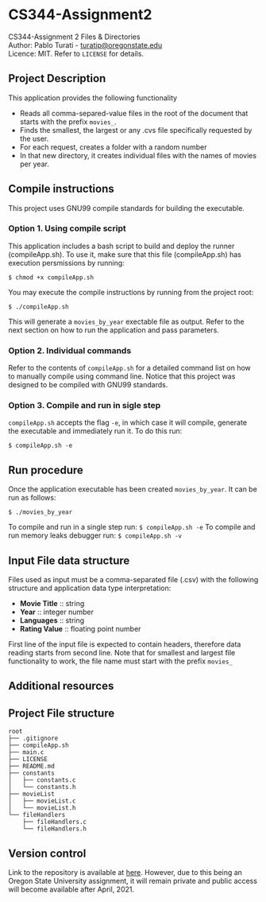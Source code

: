 # CS344-Assignment2
CS344-Assignment 2 Files & Directories\
Author: Pablo Turati - turatip@oregonstate.edu\
Licence: MIT. Refer to `LICENSE` for details.

## Project Description

This application provides the following functionality

- Reads all comma-separed-value files in the root of the document that starts with the prefix `movies_`. 
- Finds the smallest, the largest or any .cvs file specifically requested by the user.
- For each request, creates a folder with a random number
- In that new directory, it creates individual files with the names of movies per year.

## Compile instructions

This project uses GNU99 compile standards for building the executable.

### Option 1.  Using compile script

This application includes a bash script to build and deploy the runner (compileApp.sh).  To use it, make sure that this file (compileApp.sh) has execution persmissions by running:

`$ chmod +x compileApp.sh`

You may execute the compile instructions by running from the project root:

`$ ./compileApp.sh`

This will generate a `movies_by_year` exectable file as output. Refer to the next section on how to run the application and pass parameters.

### Option 2.  Individual commands

Refer to the contents of `compileApp.sh` for a detailed command list on how to manually compile using command line.  Notice that this project was designed to be compiled with GNU99 standards.

### Option 3.  Compile and run in sigle step

`compileApp.sh` accepts the flag `-e`, in which case it will compile, generate the executable and immediately run it.  To do this run:

`$ compileApp.sh -e`

## Run procedure

Once the application executable has been created `movies_by_year`. It can be run as follows:

`$ ./movies_by_year`

To compile and run in a single step run: `$ compileApp.sh -e`
To compile and run memory leaks debugger run: `$ compileApp.sh -v`

## Input File data structure

Files used as input must be a comma-separated file (.csv) with the following structure and application data type interpretation:

 - **Movie Title** :: string
 - **Year** :: integer number
 - **Languages** :: string 
 - **Rating Value** :: floating point number

First line of the input file is expected to contain headers, therefore data reading starts from second line.
Note that for smallest and largest file functionality to work, the file name must start with the prefix `movies_`

## Additional resources

## Project File structure
```
root
├── .gitignore
├── compileApp.sh
├── main.c
├── LICENSE
├── README.md
├── constants
│   ├── constants.c
│   └── constants.h
├── movieList
│   ├── movieList.c
│   └── movieList.h
└── fileHandlers
    ├── fileHandlers.c
    └── fileHandlers.h
```

## Version control

 Link to the repository is available at [here](https://github.com/pabloturati/CS344-Assignment2).  However, due to this being an Oregon State University assignment, it will remain private and public access will become available after April, 2021.